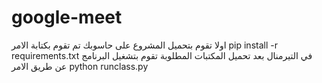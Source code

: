# google-meet

اولا تقوم بتحميل المشروع على حاسوبك تم تقوم بكتابة الامر 
 pip install -r requirements.txt
 في التيرمنال 
 بعد تحميل المكتبات المطلوبة 
 تقوم بتشغيل البرنامج عن طريق الامر 
 python runclass.py
 
 
